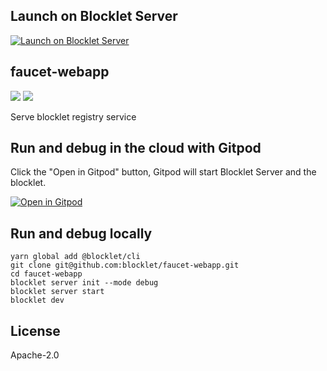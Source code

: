 ## Launch on Blocklet Server

[![Launch on Blocklet Server](https://assets.arcblock.io/icons/launch_on_blocklet_server.svg)](https://install.arcblock.io/?action=blocklet-install&meta_url=https%3A%2F%2Fgithub.com%2Fblocklet%2Ffaucet-webapp%2Freleases%2Fdownload%2Fv0.2.20%2Fblocklet.json)

## faucet-webapp

![](https://github.com/blocklet/faucet-webapp/workflows/release-blocklet/badge.svg)
![](https://img.shields.io/badge/Powered%20By-ABT%20Node-yellowgreen)

Serve blocklet registry service

## Run and debug in the cloud with Gitpod

Click the "Open in Gitpod" button, Gitpod will start Blocklet Server and the blocklet.

[![Open in Gitpod](https://gitpod.io/button/open-in-gitpod.svg)](https://gitpod.io/#https://github.com/blocklet/faucet-webapp)

## Run and debug locally

```shell
yarn global add @blocklet/cli
git clone git@github.com:blocklet/faucet-webapp.git
cd faucet-webapp
blocklet server init --mode debug
blocklet server start
blocklet dev
```

## License

Apache-2.0
